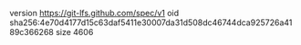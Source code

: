 version https://git-lfs.github.com/spec/v1
oid sha256:4e70d4177d15c63daf5411e30007da31d508dc46744dca925726a4189c366268
size 4606
